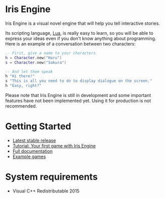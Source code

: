 # Iris Engine
Iris Engine is a visual novel engine that will help you tell interactive stories.

Its scripting language, [Lua](https://www.lua.org/), is really easy to learn, so
you will be able to express your ideas even if you don't know anything about
programming. Here is an example of a conversation between two characters:

```lua
-- First, give a name to your characters
h = Character.new("Haru")
s = Character.new("Sakura")

-- And let them speak
h "Hi there!"
s "This is all you need to do to display dialogue on the screen."
h "Easy, right?"
```

Please note that Iris Engine is still in development and some important features
have not been implemented yet. Using it for production is not recommended.

# Getting Started
* [Latest stable release](https://github.com/diegodan1893/Iris-Engine/releases/latest)
* [Tutorial: Your first game with Iris Engine](https://iris-engine.readthedocs.io/en/latest/getting_started/first_game.html)
* [Full documentation](http://iris-engine.readthedocs.io/)
* [Example games](https://github.com/diegodan1893/Iris-Engine-Examples)

# System requirements
* Visual C++ Redistributable 2015
